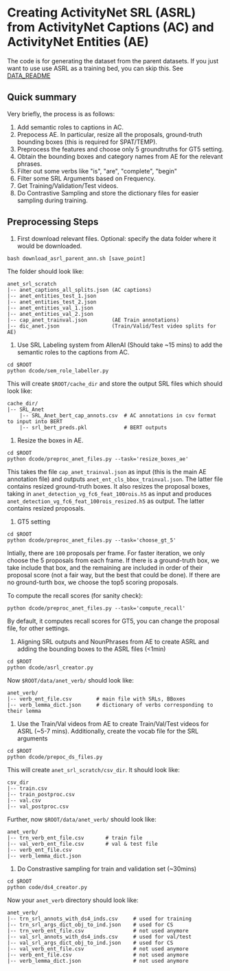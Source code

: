 # Creating ActivityNet SRL (ASRL) from ActivityNet Captions (AC) and ActivityNet Entities (AE)

The code is for generating the dataset from the parent datasets.
If you just want to use use ASRL as a training bed, you can skip this. See [DATA_README](../data/README.md)

## Quick summary

Very briefly, the process is as follows:
1. Add semantic roles to captions in AC.
1. Prepocess AE. In particular, resize all the proposals, ground-truth bounding boxes (this is
required for SPAT/TEMP).
1. Preprocess the features and choose only 5 groundtruths for GT5 setting.
1. Obtain the bounding boxes and category names from AE for the relevant phrases.
1. Filter out some verbs like "is", "are", "complete", "begin"
1. Filter some SRL Arguments based on Frequency.
1. Get Training/Validation/Test videos.
1. Do Contrastive Sampling and store the dictionary files for easier sampling during training.

## Preprocessing Steps

1. First download relevant files.
Optional: specify the data folder where it would be downloaded.
```
bash download_asrl_parent_ann.sh [save_point]
```
The folder should look like:
```
anet_srl_scratch
|-- anet_captions_all_splits.json (AC captions)
|-- anet_entities_test_1.json
|-- anet_entities_test_2.json
|-- anet_entities_val_1.json
|-- anet_entities_val_2.json
|-- cap_anet_trainval.json        (AE Train annotations)
|-- dic_anet.json                 (Train/Valid/Test video splits for AE)
```

1. Use SRL Labeling system from AllenAI (Should take ~15 mins) to
add the semantic roles to the captions from AC.

```
cd $ROOT
python dcode/sem_role_labeller.py
```

This will create `$ROOT/cache_dir` and store the output SRL files which should look like:
```
cache_dir/
|-- SRL_Anet
    |-- SRL_Anet_bert_cap_annots.csv  # AC annotations in csv format to input into BERT
    |-- srl_bert_preds.pkl            # BERT outputs
```

1. Resize the boxes in AE.
```
cd $ROOT
python dcode/preproc_anet_files.py --task='resize_boxes_ae'
```
This takes the file `cap_anet_trainval.json` as input (this is the main AE annotation file) and outputs `anet_ent_cls_bbox_trainval.json`. The latter file contains resized ground-truth boxes.
It also resizes the proposal boxes, taking in `anet_detection_vg_fc6_feat_100rois.h5` as input and produces `anet_detection_vg_fc6_feat_100rois_resized.h5` as output. The latter contains resized proposals.

1. GT5 setting
```
cd $ROOT
python dcode/preproc_anet_files.py --task='choose_gt_5'
```
Intially, there are `100` proposals per frame.
For faster iteration, we only choose the 5 proposals from each frame.
If there is a ground-truth box, we take include that box, and the remaining are included in order of their proposal score (not a fair way, but the best that could be done).
If there are no ground-turth box, we choose the top5 scoring proposals.

To compute the recall scores (for sanity check):
```
python dcode/preproc_anet_files.py --task='compute_recall'
```
By default, it computes recall scores for GT5, you can change the proposal file, for other settings.

1. Aligning SRL outputs and NounPhrases from AE to create ASRL and adding the bounding boxes to the ASRL files (<1min)
```
cd $ROOT
python dcode/asrl_creator.py
```
Now `$ROOT/data/anet_verb/` should look like:
```
anet_verb/
|-- verb_ent_file.csv        # main file with SRLs, BBoxes
|-- verb_lemma_dict.json     # dictionary of verbs corresponding to their lemma
```

1. Use the Train/Val videos from AE to create Train/Val/Test videos for ASRL (~5-7 mins).
Additionally, create the vocab file for the SRL arguments
```
cd $ROOT
python dcode/prepoc_ds_files.py
```
This will create `anet_srl_scratch/csv_dir`. It should look like:
```
csv_dir
|-- train.csv
|-- train_postproc.csv
|-- val.csv
|-- val_postproc.csv
```

Further, now `$ROOT/data/anet_verb/` should look like:
```
anet_verb/
|-- trn_verb_ent_file.csv       # train file
|-- val_verb_ent_file.csv       # val & test file
|-- verb_ent_file.csv
|-- verb_lemma_dict.json
```

1. Do Constrastive sampling for train and validation set (~30mins)
```
cd $ROOT
python code/ds4_creator.py
```

Now your `anet_verb` directory should look like:
```
anet_verb/
|-- trn_srl_annots_with_ds4_inds.csv     # used for training
|-- trn_srl_args_dict_obj_to_ind.json    # used for CS
|-- trn_verb_ent_file.csv                # not used anymore
|-- val_srl_annots_with_ds4_inds.csv     # used for val/test
|-- val_srl_args_dict_obj_to_ind.json    # used for CS
|-- val_verb_ent_file.csv                # not used anymore
|-- verb_ent_file.csv                    # not used anymore
|-- verb_lemma_dict.json                 # not used anymore
```

